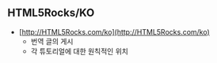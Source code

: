 ## HTML5Rocks/KO

* [http://HTML5Rocks.com/ko](http://HTML5Rocks.com/ko)
	* 번역 글의 게시
	* 각 튜토리얼에 대한 원칙적인 위치

